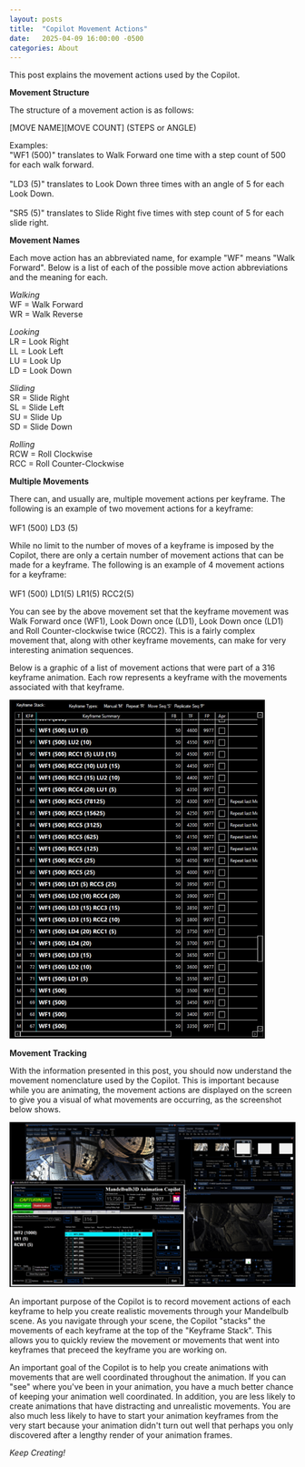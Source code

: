 ```yaml
---
layout: posts
title:  "Copilot Movement Actions"
date:   2025-04-09 16:00:00 -0500
categories: About
---
```


This post explains the movement actions used by the Copilot.

**Movement Structure**

The structure of a movement action is as follows:

[MOVE NAME][MOVE COUNT] (STEPS or ANGLE)

Examples:<br>
"WF1 (500)" translates to Walk Forward one time with a step count of 500 for each walk forward.<br><br>
"LD3 (5)" translates to Look Down three times with an angle of 5 for each Look Down.<br><br>
"SR5 (5)" translates to Slide Right five times with step count of 5 for each slide right.

**Movement Names**

Each move action has an abbreviated name, for example "WF" means "Walk Forward". Below is a list of each of the possible move action abbreviations and the meaning for each.

*Walking*<br>
WF = Walk Forward<br>
WR = Walk Reverse<br>

*Looking*<br>
LR = Look Right<br>
LL = Look Left<br>
LU = Look Up<br>
LD = Look Down

*Sliding*<br>
SR = Slide Right<br>
SL = Slide Left<br>
SU = Slide Up<br>
SD = Slide Down<br>

*Rolling*<br>
RCW = Roll Clockwise<br>
RCC = Roll Counter-Clockwise

**Multiple Movements**

There can, and usually are, multiple movement actions per keyframe. The following is an example of two movement actions for a keyframe:<br><br>
WF1 (500) LD3 (5)

While no limit to the number of moves of a keyframe is imposed by the Copilot, there are only a certain number of movement actions that can be made for a keyframe. The following is an example of 4 movement actions for a keyframe:<br><br>
WF1 (500) LD1(5) LR1(5) RCC2(5)

You can see by the above movement set that the keyframe movement was Walk Forward once (WF1), Look Down once (LD1), Look Down once (LD1) and Roll Counter-clockwise twice (RCC2). This is a fairly complex movement that, along with other keyframe movements, can make for very interesting animation sequences. 

Below is a graphic of a list of movement actions that were part of a 316 keyframe animation. Each row represents a keyframe with the movements associated with that keyframe.

<img src="/assets/images/Copilot_Keyframe_Stack.jpg" width="450">

**Movement Tracking**

With the information presented in this post, you should now understand the movement nomenclature used by the Copilot. This is important because while you are animating, the movement actions are displayed on the screen to give you a visual of what movements are occurring, as the screenshot below shows.

<img src="/assets/images/Screenshot Copilot Making Movements.jpg">

An important purpose of the Copilot is to record movement actions of each keyframe to help you create realistic movements through your Mandelbulb scene. As you navigate through your scene, the Copilot "stacks" the movements of each keyframe at the top of the "Keyframe Stack". This allows you to quickly review the movement or movements that went into keyframes that preceed the keyframe you are working on.

An important goal of the Copilot is to help you create animations with movements that are well coordinated throughout the animation. If you can "see" where you've been in your animation, you have a much better chance of keeping your animation well coordinated. In addition, you are less likely to create animations that have distracting and unrealistic movements. You are also much less likely to have to start your animation keyframes from the very start because your animation didn't turn out well that perhaps you only discovered after a lengthy render of your animation frames.

*Keep Creating!*